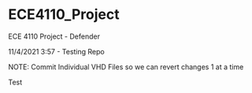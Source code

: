 # ECE4110_Project
ECE 4110 Project - Defender

11/4/2021 3:57 - Testing Repo

NOTE: Commit Individual VHD Files so we can revert changes 1 at a time


Test
